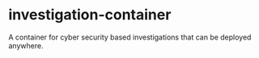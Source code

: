 # investigation-container
A container for cyber security based investigations that can be deployed anywhere.
